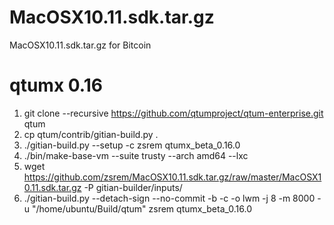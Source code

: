 # MacOSX10.11.sdk.tar.gz
MacOSX10.11.sdk.tar.gz for Bitcoin

# qtumx 0.16
1. git clone --recursive https://github.com/qtumproject/qtum-enterprise.git qtum
2. cp qtum/contrib/gitian-build.py .
3. ./gitian-build.py --setup -c zsrem qtumx_beta_0.16.0
4. ./bin/make-base-vm --suite trusty --arch amd64 --lxc
5. wget https://github.com/zsrem/MacOSX10.11.sdk.tar.gz/raw/master/MacOSX10.11.sdk.tar.gz -P gitian-builder/inputs/
6. ./gitian-build.py --detach-sign --no-commit -b -c -o lwm -j 8 -m 8000 -u "/home/ubuntu/Build/qtum" zsrem qtumx_beta_0.16.0 
